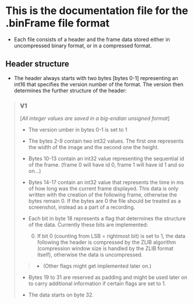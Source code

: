 
# This is the documentation file for the .binFrame file format

 - Each file consists of a header and the frame data stored either in uncompressed binary format, or in a compressed format.

## Header structure

 - The header always starts with two bytes \[bytes 0-1\]  representing an int16 that specifies the version number of the format. The version then determines the further structure of the header:

> ### V1
>
> \[*All integer values are saved in a big-endian unsigned format*\]
>
> - The version umber in bytes 0-1 is set to 1
>
> - The bytes 2-9 contain two int32 values. The first one represents the width of the image and the second one the height.
>
> - Bytes 10-13 contain an int32 value representing the sequential id of the frame. (frame 0 will have id 0, frame 1 will have id 1 and so on...)
>
> - Bytes 14-17 contain an int32 value that represents the time in ms of how long was the current frame displayed. This data is only written with the creation of the following frame, otherwise the bytes remain 0. If the bytes are 0 the file should be treated as a screenshot, instead as a part of a recording.
>  
> - Each bit in byte 18 represents a flag that determines the structure of the data. Currently these bits are implemented:
>
>   0. If bit 0 (counting from LSB = rightmost bit) is set to 1, the data following the header is compressed by the ZLIB algorithm (compression window size is handled by the ZLIB format itself), otherwise the data is uncompressed.
>
>>  - (Other flags might get implemented later on.)
>
> - Bytes 19 to 31 are reserved as padding and might be used later on to carry additional information if certain flags are set to 1.
>
> - The data starts on byte 32.

